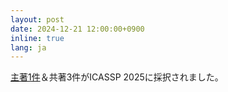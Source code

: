 ```yaml
---
layout: post
date: 2024-12-21 12:00:00+0900
inline: true
lang: ja
---
```


<a href="https://arxiv.org/abs/2410.12182">主著1件</a>＆共著3件がICASSP 2025に採択されました。
